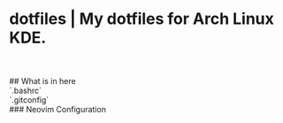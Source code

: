 # dotfiles | My dotfiles for Arch Linux KDE.
<br>
<br>
## What is in here
<br>
`.bashrc`
<br>
`.gitconfig`
<br>
### Neovim Configuration
